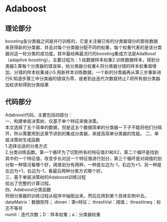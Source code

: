 # Adaboost
## 理论部分
boosting各分类器之间是并行训练的，它是关注被已有的分类器错分的那些数据来获得新的分类器，并且对每个分类器分配不同的权重，每个权重代表的是该分类器对这一轮分类的成功度。其中最经典最流行的boosting集成方法是AdaBoost（adaptive boosting）。主要过程为：1.给数据样本权重2.训练数据样本，得到分类器3.算每个分类器的错误率，给分类器分权重4.将分类器分错的样本权重值增加，分错的样本权重减小5.用新样本训练数据，一个新的分类器再从第三步重新进行6.知道步骤三中分类器的错误为零，或者到达迭代次数就终止7.将所有弱分类器加权求和得到分类结果
## 代码部分
Adaboost代码，主要包括四部分：    
一、构建单层决策树，仅基于单个特征来做决策。    
    本文选择了五个简单的数据，但是这五个数据简单的分类器一下子不能将他们分隔开，所以需要用到这章节讲到的集成分类器，来提高简单分类器的性能。
二、单层决策树生成函数    
    1.选择合适的分类方式    
    2.分类训练函数。第一个循环为了切割所有的特征值X1和X2，第二个循环是找到其中的一个特征值，改变步长对这一个特征值进行划分，第三个循环是对阈值的划分取一种情况看哪个好，阈值划分有两种，一种是左边为-1，右边为+1，另一种是左边为+1，右边为-1，看最后两种分类方式哪个好。    
三、基于单层决策树的Adaboost训练过程    
    给出了完整的计算过程。    
四、Adaboost分类函数      
将弱分类器的训练过程从程序中抽取出来，然后应用到某个具体实例中去。    
dataMatrix：数据矩阵； dimen：第n特征； threshVal：阈值； threshIneq：标志不等号   
numit：迭代次数；D：样本权重；a：分类器权重   
